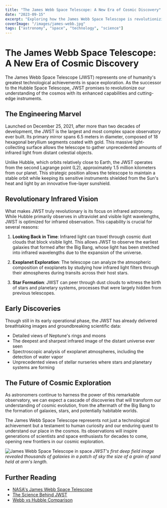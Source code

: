 ```yaml
---
title: "The James Webb Space Telescope: A New Era of Cosmic Discovery"
date: "2023-09-15"
excerpt: "Exploring how the James Webb Space Telescope is revolutionizing our understanding of the universe with its unprecedented observational capabilities."
coverImage: "/images/james-webb.jpg"
tags: ["astronomy", "space", "technology", "science"]
---
```


# The James Webb Space Telescope: A New Era of Cosmic Discovery

The James Webb Space Telescope (JWST) represents one of humanity's greatest technological achievements in space exploration. As the successor to the Hubble Space Telescope, JWST promises to revolutionize our understanding of the cosmos with its enhanced capabilities and cutting-edge instruments.

## The Engineering Marvel

Launched on December 25, 2021, after more than two decades of development, the JWST is the largest and most complex space observatory ever built. Its primary mirror spans 6.5 meters in diameter, composed of 18 hexagonal beryllium segments coated with gold. This massive light-collecting surface allows the telescope to gather unprecedented amounts of infrared light from distant celestial objects.

Unlike Hubble, which orbits relatively close to Earth, the JWST operates from the second Lagrange point (L2), approximately 1.5 million kilometers from our planet. This strategic position allows the telescope to maintain a stable orbit while keeping its sensitive instruments shielded from the Sun's heat and light by an innovative five-layer sunshield.

## Revolutionary Infrared Vision

What makes JWST truly revolutionary is its focus on infrared astronomy. While Hubble primarily observes in ultraviolet and visible light wavelengths, JWST is optimized for infrared observation. This capability is crucial for several reasons:

1. **Looking Back in Time**: Infrared light can travel through cosmic dust clouds that block visible light. This allows JWST to observe the earliest galaxies that formed after the Big Bang, whose light has been stretched into infrared wavelengths due to the expansion of the universe.

2. **Exoplanet Exploration**: The telescope can analyze the atmospheric composition of exoplanets by studying how infrared light filters through their atmospheres during transits across their host stars.

3. **Star Formation**: JWST can peer through dust clouds to witness the birth of stars and planetary systems, processes that were largely hidden from previous telescopes.

## Early Discoveries

Though still in its early operational phase, the JWST has already delivered breathtaking images and groundbreaking scientific data:

- Detailed views of Neptune's rings and moons
- The deepest and sharpest infrared image of the distant universe ever seen
- Spectroscopic analysis of exoplanet atmospheres, including the detection of water vapor
- Unprecedented views of stellar nurseries where stars and planetary systems are forming

## The Future of Cosmic Exploration

As astronomers continue to harness the power of this remarkable observatory, we can expect a cascade of discoveries that will transform our understanding of cosmic evolution, from the aftermath of the Big Bang to the formation of galaxies, stars, and potentially habitable worlds.

The James Webb Space Telescope represents not just a technological achievement but a testament to human curiosity and our enduring quest to understand our place in the cosmos. Its observations will inspire generations of scientists and space enthusiasts for decades to come, opening new frontiers in our cosmic exploration.

![James Webb Space Telescope in space](/images/jwst-deep-field.jpg)
*JWST's first deep field image revealed thousands of galaxies in a patch of sky the size of a grain of sand held at arm's length.*

## Further Reading

- [NASA's James Webb Space Telescope](https://www.nasa.gov/webb)
- [The Science Behind JWST](https://webbtelescope.org/resource-gallery/articles/pagecontent/filter-articles/science-overview.html)
- [Webb vs Hubble Comparison](https://www.nasa.gov/feature/goddard/2022/webb-vs-hubble-telescope-images)